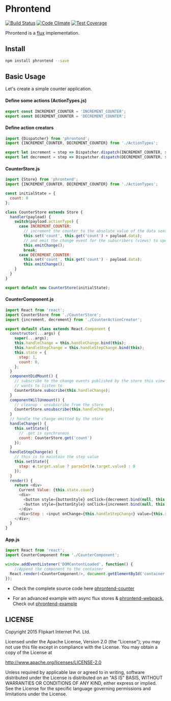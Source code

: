 # Phrontend

[![Build Status](https://travis-ci.org/flipkart-incubator/phrontend.svg?branch=master)](https://travis-ci.org/flipkart-incubator/phrontend)
[![Code Climate](https://codeclimate.com/github/flipkart-incubator/phrontend/badges/gpa.svg)](https://codeclimate.com/github/flipkart-incubator/phrontend)
[![Test Coverage](https://codeclimate.com/github/flipkart-incubator/phrontend/badges/coverage.svg)](https://codeclimate.com/github/flipkart-incubator/phrontend/coverage)

Phrontend is a [flux](https://facebook.github.io/flux) implementation.

## Install

```sh
npm install phrontend --save
```

## Basic Usage

Let's create a simple counter application.

#### Define some actions (ActionTypes.js)

```js
export const INCREMENT_COUNTER = 'INCREMENT_COUNTER';
export const DECREMENT_COUNTER = 'DECREMENT_COUNTER';
```

#### Define action creators

```js
import {Dispatcher} from 'phrontend';
import {INCREMENT_COUNTER, DECREMENT_COUNTER} from './ActionTypes';

export let increment = step => Dispatcher.dispatch(INCREMENT_COUNTER, step);
export let decrement = step => Dispatcher.dispatch(DECREMENT_COUNTER, step);
```

#### CounterStore.js

```js
import {Store} from 'phrontend';
import {INCREMENT_COUNTER, DECREMENT_COUNTER} from './ActionTypes';

const initialState = {
  count: 0
};

class CounterStore extends Store {
  handler(payload) {
    switch(payload.actionType) {
      case INCREMENT_COUNTER:
        // increment the counter to the absolute value of the data sent
        this.set('count', this.get('count') + payload.data);
        // and emit the change event for the subscribers (views) to update themselves
        this.emitChange();
        break;
      case DECREMENT_COUNTER:
        this.set('count', this.get('count') - payload.data);
        this.emitChange();
    }
  }
}

export default new CounterStore(initialState);
```


#### CounterComponent.js

```js
import React from 'react';
import CounterStore from './CounterStore';
import {increment, decrement} from './CounterActionCreator';

export default class extends React.Component {
  constructor(...args) {
    super(...args);
    this.handleChange = this.handleChange.bind(this);
    this.handleStepChange = this.handleStepChange.bind(this);
    this.state = {
      step: 1,
      count: 0,
    };
  }
  componentDidMount() {
    // subscribe to the change events published by the store this view
    // wants to listen to
    CounterStore.subscribe(this.handleChange);
  }
  componentWillUnmount() {
    // cleanup - unsubscribe from the store
    CounterStore.unsubscribe(this.handleChange);
  }
  // handle the change emitted by the store
  handleChange() {
    this.setState({
      // .get is synchronous
      count: CounterStore.get('count')
    });
  }
  handleStepChange(e) {
    // this is to maintain the step value
    this.setState({
      step: e.target.value ? parseInt(e.target.value) : 0
    });
  }
  render() {
    return <div>
      Current Value: {this.state.count}
      <div>
        <button style={buttonStyle} onClick={decrement.bind(null, this.state.step)}>-</button>
        <button style={buttonStyle} onClick={increment.bind(null, this.state.step)}>+</button>
      </div>
      <div>Step : <input onChange={this.handleStepChange} value={this.state.step}/></div>
    </div>;
  }
}
```

#### App.js

```js
import React from 'react';
import CounterComponent from './CounterComponent';

window.addEventListener('DOMContentLoaded', function() {
    //Append the component to the container
  React.render(<CounterComponent/>, document.getElementById('container'));
});

```

+ Check the complete source code here [phrontend-counter](https://github.com/boopathi/phrontend-counter)

+ For an advanced example with async flux stores & [phrontend-webpack](https://github.com/flipkart-incubator/phrontend-webpack), Check out [phrontend-example](https://github.com/vigneshshanmugam/phrontend-example)

## LICENSE

Copyright 2015 Flipkart Internet Pvt. Ltd.

Licensed under the Apache License, Version 2.0 (the "License");
you may not use this file except in compliance with the License.
You may obtain a copy of the License at

http://www.apache.org/licenses/LICENSE-2.0

Unless required by applicable law or agreed to in writing, software
distributed under the License is distributed on an "AS IS" BASIS,
WITHOUT WARRANTIES OR CONDITIONS OF ANY KIND, either express or implied.
See the License for the specific language governing permissions and
limitations under the License.
